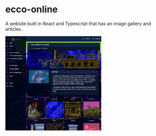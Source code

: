 # ecco-online
A website built in React and Typescript that has an image gallery and articles.

<img src="https://github.com/JohnnyLdeAlba/ecco-online/blob/master/website-preview.png" alt="" style="width: 300px;" />
